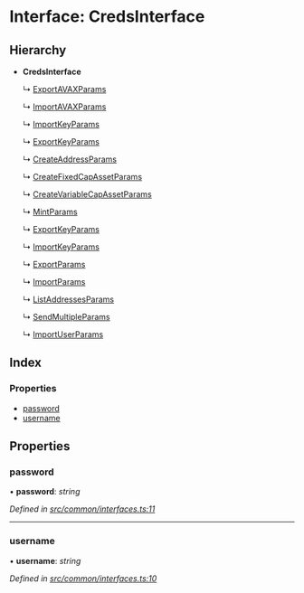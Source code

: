 # Interface: CredsInterface

## Hierarchy

- **CredsInterface**

  ↳ [ExportAVAXParams](evm_interfaces.exportavaxparams)

  ↳ [ImportAVAXParams](evm_interfaces.importavaxparams)

  ↳ [ImportKeyParams](evm_interfaces.importkeyparams)

  ↳ [ExportKeyParams](evm_interfaces.exportkeyparams)

  ↳ [CreateAddressParams](avm_interfaces.createaddressparams)

  ↳ [CreateFixedCapAssetParams](avm_interfaces.createfixedcapassetparams)

  ↳ [CreateVariableCapAssetParams](avm_interfaces.createvariablecapassetparams)

  ↳ [MintParams](avm_interfaces.mintparams)

  ↳ [ExportKeyParams](avm_interfaces.exportkeyparams)

  ↳ [ImportKeyParams](avm_interfaces.importkeyparams)

  ↳ [ExportParams](avm_interfaces.exportparams)

  ↳ [ImportParams](avm_interfaces.importparams)

  ↳ [ListAddressesParams](avm_interfaces.listaddressesparams)

  ↳ [SendMultipleParams](avm_interfaces.sendmultipleparams)

  ↳ [ImportUserParams](keystore_interfaces.importuserparams)

## Index

### Properties

- [password](common_interfaces.credsinterface#password)
- [username](common_interfaces.credsinterface#username)

## Properties

### password

• **password**: _string_

_Defined in [src/common/interfaces.ts:11](https://github.com/chain4travel/caminojs/blob/3883166/src/common/interfaces.ts#L11)_

---

### username

• **username**: _string_

_Defined in [src/common/interfaces.ts:10](https://github.com/chain4travel/caminojs/blob/3883166/src/common/interfaces.ts#L10)_
